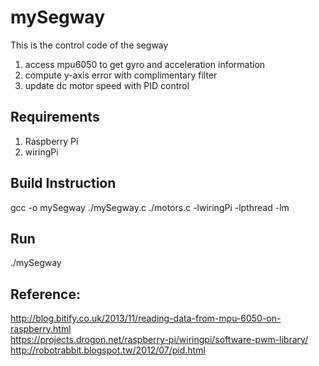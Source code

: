 # mySegway #
This is the control code of the segway 

1. access mpu6050 to get gyro and acceleration information
2. compute y-axis error with complimentary filter
3. update dc motor speed with PID control

## Requirements
1. Raspberry Pi
2. wiringPi 


## Build Instruction 
gcc -o mySegway ./mySegway.c ./motors.c  -lwiringPi -lpthread -lm


## Run 
./mySegway

## Reference: ##
http://blog.bitify.co.uk/2013/11/reading-data-from-mpu-6050-on-raspberry.html  
https://projects.drogon.net/raspberry-pi/wiringpi/software-pwm-library/  
http://robotrabbit.blogspot.tw/2012/07/pid.html  





